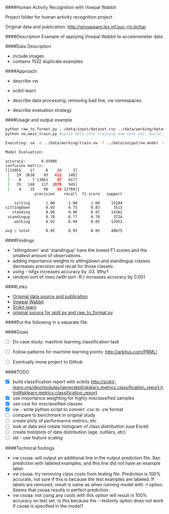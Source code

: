####Human Activity Recognition with Vowpal Wabbit

Project folder for human activity recognition project

Original data and publication: http://groupware.les.inf.puc-rio.br/har

####Description
Example of applying Vowpal Wabbit to accelerometer data

####Data Description

- include images
- contains 1532 duplicate examples


####Approach

- describe vw
- scikit-learn

- describe data processing: removing bad line, vw namespaces
- describe evaluation strategy

####Usage and output example
```bash
python raw_to_format.py ../data/input/dataset.csv ../data/working/dataset.vw vw #convert data to vw format
python vw_main_train.py #split data into training and test set, build model, evaluate on test set

Executing: vw -d ../data/working/train.vw -f ../data/output/vw.model -c -k --oaa 5 -l 0.05 --passes 40 --quiet

Model Evaluation:

accuracy:       0.95006
confusion matrix:
[[15055    17     0    29     3]
 [   29  2630    93   612   149]
 [    0     7 13861    97   417]
 [   35   148   117  2879   545]
 [    4    25    98    56 12769]]
             precision    recall  f1-score   support

    sitting       1.00      1.00      1.00     15104
sittingdown       0.93      0.75      0.83      3513
   standing       0.98      0.96      0.97     14382
 standingup       0.78      0.77      0.78      3724
    walking       0.92      0.99      0.95     12952

avg / total       0.95      0.95      0.95     49675

```

####Findings
- 'sittingdown' and 'standingup' have the lowest F1 scores and the smallest amount of observations.
- adding importance weights to sittingdown and standingup classes decreases precision and recall for those classes
- using --bfgs increases accuracy by .03. Why?
- random sort of rows (with sort -R <filename>) increases accuracy by 0.001

####Links
- [Original data source and publication](http://groupware.les.inf.puc-rio.br/har)
- [Vowpal Wabbit](https://github.com/JohnLangford/vowpal_wabbit/wiki)
- [Scikit-learn](http://scikit-learn.org/stable/)
- [original soruce for split.py and raw_to_format.py](https://github.com/zygmuntz/phraug)



####Put the following in a separate file:

####Goals
- [ ] Do case study: machine learning classification task
- [ ] Follow patterns for machine learning points: http://arkitus.com/PRML/
- [ ] Eventually move project to Github 


####TODO
- [x] build classification report with scikits http://scikit-learn.org/dev/modules/generated/sklearn.metrics.classification_report.html#sklearn.metrics.classification_report
- [x] use importance weighting for highly misclassified samples
- [x] use cost for misclassified classes
- [x] vw - write python script to convert .csv to .vw format
- [ ] compare to benchmark in original study
- [ ] create plots of performance metrics, etc 
- [ ] look at data and create histogram of class distribution (use Excel)
- [ ] create hist/plots of data distribution (age, outliers, etc)
- [ ] skl - use feature scaling

####Technical findings
- vw csoaa: will output an additional line in the output prediction file. Ran prediction with labeled examples, and this line did not have an example label.
- vw csoaa: try removing class costs from testing file. Prediction is 100% accurate, not sure if this is because the test examples are labeled. If labels are removed, result is same as when running model with -t option. Seems that csoaa results in perfect prediction.
- vw csoaa: not using any costs with this option will result in 100% accuracy on test set. Is this because the --testonly option does not work if csoaa is specified in the model?